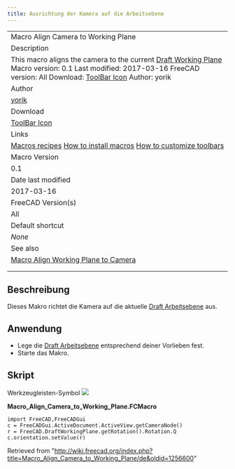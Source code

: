 ```yaml
---
title: Ausrichtung der Kamera auf die Arbeitsebene
---
```


|                                                                                                                                                                                                                                                                                                         |
| ------------------------------------------------------------------------------------------------------------------------------------------------------------------------------------------------------------------------------------------------------------------------------------------------------- |
| Macro Align Camera to Working Plane                                                                                                                                                                                                                                                                     |
| Description                                                                                                                                                                                                                                                                                             |
| This macro aligns the camera to the current [Draft Working Plane](/Draft_SelectPlane "Draft SelectPlane") Macro version: 0.1 Last modified: 2017-03-16 FreeCAD version: All Download: [ToolBar Icon](https://www.freecadweb.org/wiki/images/f/fd/Macro_Align_Camera_to_Working_Plane.png) Author: yorik |
| Author                                                                                                                                                                                                                                                                                                  |
| [yorik](/User:Yorik "User:Yorik")                                                                                                                                                                                                                                                                       |
| Download                                                                                                                                                                                                                                                                                                |
| [ToolBar Icon](https://www.freecadweb.org/wiki/images/f/fd/Macro_Align_Camera_to_Working_Plane.png)                                                                                                                                                                                                     |
| Links                                                                                                                                                                                                                                                                                                   |
| [Macros recipes](/Macros_recipes "Macros recipes") [How to install macros](/How_to_install_macros "How to install macros") [How to customize toolbars](/Customize_Toolbars "Customize Toolbars")                                                                                                        |
| Macro Version                                                                                                                                                                                                                                                                                           |
| 0.1                                                                                                                                                                                                                                                                                                     |
| Date last modified                                                                                                                                                                                                                                                                                      |
| 2017-03-16                                                                                                                                                                                                                                                                                              |
| FreeCAD Version(s)                                                                                                                                                                                                                                                                                      |
| All                                                                                                                                                                                                                                                                                                     |
| Default shortcut                                                                                                                                                                                                                                                                                        |
| _None_                                                                                                                                                                                                                                                                                                  |
| See also                                                                                                                                                                                                                                                                                                |
| [Macro Align Working Plane to Camera](/Macro_Align_Working_Plane_to_Camera "Macro Align Working Plane to Camera")                                                                                                                                                                                       |
|                                                                                                                                                                                                                                                                                                         |
|                                                                                                                                                                                                                                                                                                         |

## Beschreibung

Dieses Makro richtet die Kamera auf die aktuelle [Draft Arbeitsebene](/Draft_SelectPlane/de "Draft SelectPlane/de") aus.

## Anwendung

- Lege die [Draft Arbeitsebene](/Draft_SelectPlane/de "Draft SelectPlane/de") entsprechend deiner Vorlieben fest.
- Starte das Makro.

## Skript

Werkzeugleisten-Symbol
![](/images/Macro_Align_Camera_to_Working_Plane.png)

**Macro_Align_Camera_to_Working_Plane.FCMacro**

```
import FreeCAD,FreeCADGui
c = FreeCADGui.ActiveDocument.ActiveView.getCameraNode()
r = FreeCAD.DraftWorkingPlane.getRotation().Rotation.Q
c.orientation.setValue(r)
```

Retrieved from "<http://wiki.freecad.org/index.php?title=Macro_Align_Camera_to_Working_Plane/de&oldid=1256600>"

